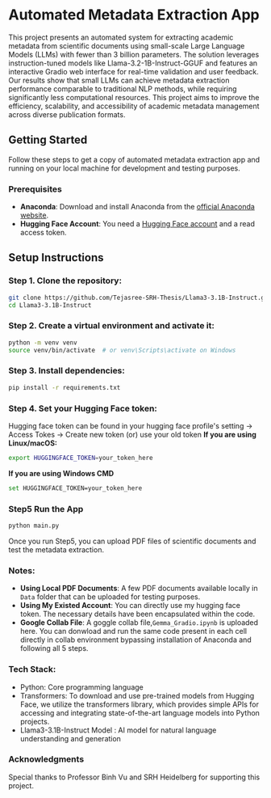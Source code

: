 # Automated Metadata Extraction App

This project presents an automated system for extracting academic metadata from scientific documents using small-scale Large Language Models (LLMs) with fewer than 3 billion parameters. The solution leverages instruction-tuned models like Llama-3.2-1B-Instruct-GGUF and features an interactive Gradio web interface for real-time validation and user feedback. Our results show that small LLMs can achieve metadata extraction performance comparable to traditional NLP methods, while requiring significantly less computational resources. This project aims to improve the efficiency, scalability, and accessibility of academic metadata management across diverse publication formats.

## Getting Started
Follow these steps to get a copy of automated metadata extraction app and running on your local machine for development and testing purposes.

### Prerequisites
- **Anaconda**: Download and install Anaconda from the [official Anaconda website](https://www.anaconda.com/products/individual).
- **Hugging Face Account**: You need a [Hugging Face account](https://huggingface.co/) and a read access token.
    
## Setup Instructions

### Step 1. Clone the repository:
```bash
git clone https://github.com/Tejasree-SRH-Thesis/Llama3-3.1B-Instruct.git
cd Llama3-3.1B-Instruct
```

### Step 2. Create a virtual environment and activate it:
```bash
python -m venv venv
source venv/bin/activate  # or venv\Scripts\activate on Windows
```

### Step 3. Install dependencies:
```bash
pip install -r requirements.txt
```

### Step 4. Set your Hugging Face token:
Hugging face token can be found in your hugging face profile's setting -> Access Tokes -> Create new token (or) use your old token
**If you are using Linux/macOS:**
```bash
export HUGGINGFACE_TOKEN=your_token_here
```
**If you are using Windows CMD**
```bash
set HUGGINGFACE_TOKEN=your_token_here
```
### Step5 Run the App

```bash
python main.py
```
Once you run Step5, you can upload PDF files of scientific documents and test the metadata extraction.

### Notes:
- **Using Local PDF Documents**:
  A few PDF documents available locally in `Data` folder that can be uploaded for testing purposes.
- **Using My Existed Account**:
  You can directly use my hugging face token. The necessary details have been encapsulated within the code.
- **Google Collab File**:
  A goggle collab file,`Gemma_Gradio.ipynb` is uploaded here. You can donwload and run the same code present in each cell directly in collab environment bypassing installation of Anaconda and following all 5 steps. 
  
### Tech Stack:
- Python: Core programming language
- Transformers: To download and use pre-trained models from Hugging Face, we utilize the transformers library, which provides simple APIs for accessing and integrating state-of-the-art language models into Python projects.
- Llama3-3.1B-Instruct Model : AI model for natural language understanding and generation

### Acknowledgments
Special thanks to Professor Binh Vu and SRH Heidelberg for supporting this project.
